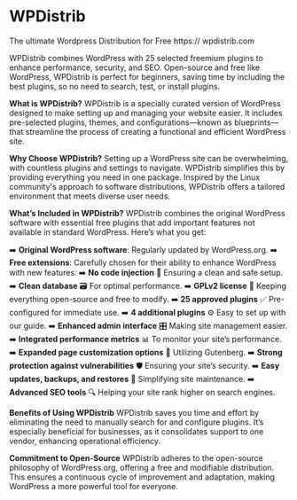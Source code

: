 # WPDistrib
 The ultimate Wordpress Distribution for Free
 https:// wpdistrib.com

WPDistrib combines WordPress with 25 selected freemium plugins to enhance performance, security, and SEO. Open-source and free like WordPress, WPDistrib is perfect for beginners, saving time by including the best plugins, so no need to search, test, or install plugins.





**What is WPDistrib?**
WPDistrib is a specially curated version of WordPress designed to make setting up and managing your website easier. It includes pre-selected plugins, themes, and configurations—known as blueprints—that streamline the process of creating a functional and efficient WordPress site.

**Why Choose WPDistrib?**
Setting up a WordPress site can be overwhelming, with countless plugins and settings to navigate. WPDistrib simplifies this by providing everything you need in one package. Inspired by the Linux community's approach to software distributions, WPDistrib offers a tailored environment that meets diverse user needs.

**What’s Included in WPDistrib?**
WPDistrib combines the original WordPress software with essential free plugins that add important features not available in standard WordPress. Here’s what you get:

➡️ **Original WordPress software**: Regularly updated by WordPress.org.
➡️ **Free extensions**: Carefully chosen for their ability to enhance WordPress with new features.
➡️ **No code injection** 💉 Ensuring a clean and safe setup.
➡️ **Clean database** 🗃️ For optimal performance.
➡️ **GPLv2 license** 📜 Keeping everything open-source and free to modify.
➡️ **25 approved plugins** ✅ Pre-configured for immediate use.
➡️ **4 additional plugins** ⚙️ Easy to set up with our guide.
➡️ **Enhanced admin interface** 🎛️ Making site management easier.
➡️ **Integrated performance metrics** 📊 To monitor your site’s performance.
➡️ **Expanded page customization options** 🎨 Utilizing Gutenberg.
➡️ **Strong protection against vulnerabilities** 🛡️ Ensuring your site’s security.
➡️ **Easy updates, backups, and restores** 🔄 Simplifying site maintenance.
➡️ **Advanced SEO tools** 🔍 Helping your site rank higher on search engines.

**Benefits of Using WPDistrib**
WPDistrib saves you time and effort by eliminating the need to manually search for and configure plugins. It’s especially beneficial for businesses, as it consolidates support to one vendor, enhancing operational efficiency.

**Commitment to Open-Source**
WPDistrib adheres to the open-source philosophy of WordPress.org, offering a free and modifiable distribution. This ensures a continuous cycle of improvement and adaptation, making WordPress a more powerful tool for everyone.
